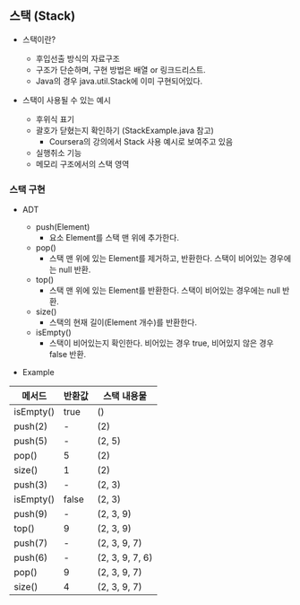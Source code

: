 ## 스택 (Stack)

* 스택이란?
  * 후입선출 방식의 자료구조
  * 구조가 단순하며, 구현 방법은 배열 or 링크드리스트.
  * Java의 경우 java.util.Stack에 이미 구현되어있다.



* 스택이 사용될 수 있는 예시
  * 후위식 표기
  * 괄호가 닫혔는지 확인하기 (StackExample.java 참고)
    * Coursera의 강의에서 Stack 사용 예시로 보여주고 있음
  * 실행취소 기능
  * 메모리 구조에서의 스택 영역



### 스택 구현

* ADT
  * push(Element)
    * 요소 Element를 스택 맨 위에 추가한다.
  * pop()
    * 스택 맨 위에 있는 Element를 제거하고, 반환한다. 스택이 비어있는 경우에는 null 반환.
  * top()
    * 스택 맨 위에 있는 Element를 반환한다. 스택이 비어있는 경우에는 null 반환.
  * size()
    * 스택의 현재 길이(Element 개수)를 반환한다.
  * isEmpty()
    * 스택이 비어있는지 확인한다. 비어있는 경우 true, 비어있지 않은 경우 false 반환.



* Example

| 메서드       | 반환값   | 스택 내용물          |
| --------- | ----- | --------------- |
| isEmpty() | true  | ()              |
| push(2)   | -     | (2)             |
| push(5)   | -     | (2, 5)          |
| pop()     | 5     | (2)             |
| size()    | 1     | (2)             |
| push(3)   | -     | (2, 3)          |
| isEmpty() | false | (2, 3)          |
| push(9)   | -     | (2, 3, 9)       |
| top()     | 9     | (2, 3, 9)       |
| push(7)   | -     | (2, 3, 9, 7)    |
| push(6)   | -     | (2, 3, 9, 7, 6) |
| pop()     | 9     | (2, 3, 9, 7)    |
| size()    | 4     | (2, 3, 9, 7)    |

